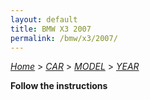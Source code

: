 ```yaml
---
layout: default
title: BMW X3 2007
permalink: /bmw/x3/2007/
---
```

[*Home*](/) > [*CAR*](/car/) > [*MODEL*](/car/model/) > [*YEAR*](/car/model/year/)

**Follow the instructions**